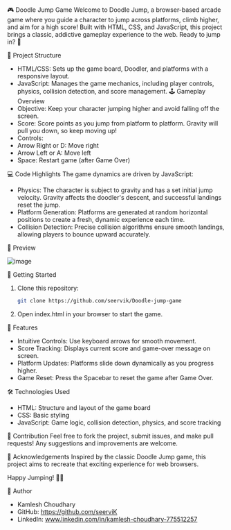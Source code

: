 🎮 Doodle Jump Game
Welcome to Doodle Jump, a browser-based arcade game where you guide a character to jump across platforms, climb higher, and aim for a high score! Built with HTML, CSS, and JavaScript, this project brings a classic, addictive gameplay experience to the web. Ready to jump in? 🚀

📂 Project Structure
 - HTML/CSS: Sets up the game board, Doodler, and platforms with a responsive layout.
 - JavaScript: Manages the game mechanics, including player controls, physics, collision detection, and score management.
🕹️ Gameplay Overview
 - Objective: Keep your character jumping higher and avoid falling off the screen.
 - Score: Score points as you jump from platform to platform. Gravity will pull you down, so keep moving up!
 - Controls:
 - Arrow Right or D: Move right
 - Arrow Left or A: Move left
 - Space: Restart game (after Game Over)

💻 Code Highlights
The game dynamics are driven by JavaScript:
 - Physics: The character is subject to gravity and has a set initial jump velocity. Gravity affects the doodler's descent, and successful landings reset the jump.
 - Platform Generation: Platforms are generated at random horizontal positions to create a fresh, dynamic experience each time.
 - Collision Detection: Precise collision algorithms ensure smooth landings, allowing players to bounce upward accurately.

🎨 Preview

![image](https://github.com/user-attachments/assets/ef9a74e8-3140-4537-b073-2b78aa26cce5)

🚀 Getting Started
 1. Clone this repository:
    ```bash
    git clone https://github.com/seervik/Doodle-jump-game
 2. Open index.html in your browser to start the game.

🌟 Features
 - Intuitive Controls: Use keyboard arrows for smooth movement.
 - Score Tracking: Displays current score and game-over message on screen.
 - Platform Updates: Platforms slide down dynamically as you progress higher.
 - Game Reset: Press the Spacebar to reset the game after Game Over.

🛠️ Technologies Used
 - HTML: Structure and layout of the game board
 - CSS: Basic styling
 - JavaScript: Game logic, collision detection, physics, and score tracking

🤝 Contribution
Feel free to fork the project, submit issues, and make pull requests! Any suggestions and improvements are welcome.

🎉 Acknowledgements
Inspired by the classic Doodle Jump game, this project aims to recreate that exciting experience for web browsers.

Happy Jumping! 🐰🌠

👤 Author
 - Kamlesh Choudhary
 - GitHub: https://github.com/seerviK
 - LinkedIn: www.linkedin.com/in/kamlesh-choudhary-775512257
